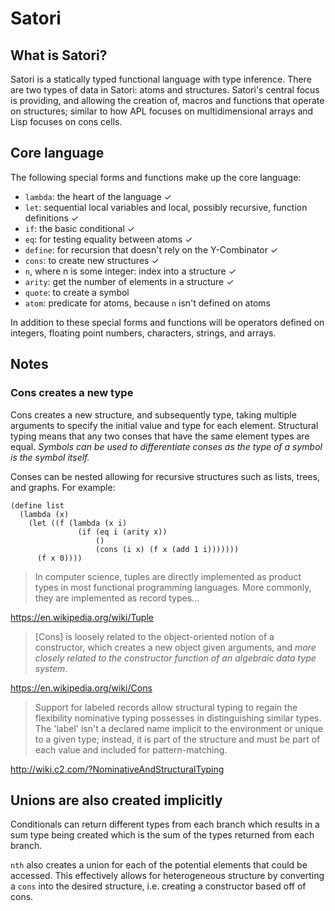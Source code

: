# Satori

## What is Satori?
Satori is a statically typed functional language with type inference. There are
two types of data in Satori: atoms and structures. Satori's central focus is
providing, and allowing the creation of, macros and functions that operate on
structures; similar to how APL focuses on multidimensional arrays and Lisp
focuses on cons cells.

## Core language
The following special forms and functions make up the core language:
* `lambda`: the heart of the language ✓
* `let`: sequential local variables and local, possibly recursive, function
  definitions ✓
* `if`: the basic conditional ✓
* `eq`: for testing equality between atoms ✓
* `define`: for recursion that doesn't rely on the Y-Combinator ✓
* `cons`: to create new structures ✓
* `n`, where n is some integer: index into a structure ✓
* `arity`: get the number of elements in a structure ✓
* `quote`: to create a symbol
* `atom`: predicate for atoms, because `n` isn't defined on atoms

In addition to these special forms and functions will be operators defined on
integers, floating point numbers, characters, strings, and arrays.

## Notes

### Cons creates a new type
Cons creates a new structure, and subsequently type, taking multiple arguments
to specify the initial value and type for each element. Structural typing means
that any two conses that have the same element types are equal. *Symbols can be
used to differentiate conses as the type of a symbol is the symbol itself.*

Conses can be nested allowing for recursive structures such as lists, trees, and
graphs. For example:

```
(define list
  (lambda (x)
    (let ((f (lambda (x i)
               (if (eq i (arity x))
                   ()
                   (cons (i x) (f x (add 1 i)))))))
      (f x 0))))
```

> In computer science, tuples are directly implemented as product types in most
> functional programming languages. More commonly, they are implemented as
> record types...

https://en.wikipedia.org/wiki/Tuple

> [Cons] is loosely related to the object-oriented notion of a constructor,
> which creates a new object given arguments, and *more closely related to the
> constructor function of an algebraic data type system*.

https://en.wikipedia.org/wiki/Cons

> Support for labeled records allow structural typing to regain the flexibility
> nominative typing possesses in distinguishing similar types. The 'label' isn't
> a declared name implicit to the environment or unique to a given type;
> instead, it is part of the structure and must be part of each value and
> included for pattern-matching.

http://wiki.c2.com/?NominativeAndStructuralTyping

## Unions are also created implicitly
Conditionals can return different types from each branch which results in a sum
type being created which is the sum of the types returned from each branch.

`nth` also creates a union for each of the potential elements that could be
accessed. This effectively allows for heterogeneous structure by converting a
`cons` into the desired structure, i.e. creating a constructor based off of
cons.
